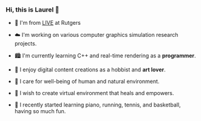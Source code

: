### Hi, this is Laurel 👋

<!--
**laurelch/laurelch** is a ✨ _special_ ✨ repository because its `README.md` (this file) appears on your GitHub profile.

Here are some ideas to get you started:

- 🔭 I’m currently working on ...
- 🌱 I’m currently learning ...
- 👯 I’m looking to collaborate on ...
- 🤔 I’m looking for help with ...
- 💬 Ask me about ...
- 📫 How to reach me: ...
- 😄 Pronouns: ...
- ⚡ Fun fact: ...
-->

- 🔭 I'm from [LIVE](https://orionquest.github.io/research.html) at Rutgers

- ☁️ I'm working on various computer graphics simulation research projects.

- 🏙️ I'm currently learning C++ and real-time rendering as a **programmer**.

- 🎨 I enjoy digital content creations as a hobbist and **art lover**. 

- 🌲 I care for well-being of human and natural environment.

- 🍉 I wish to create virtual environment that heals and empowers.

- 🏀 I recently started learning piano, running, tennis, and basketball, having so much fun.
